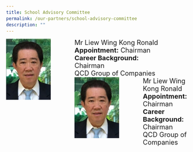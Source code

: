 ```yaml
---
title: School Advisory Committee
permalink: /our-partners/school-advisory-committee
description: ""
---
```

<div>
<div style="float: left">
<img src="/images/1%20(5).jpg" 
     style="width:65%">
</div>
<div>
<font size="+1">
Mr Liew Wing Kong Ronald <br>
	<strong>Appointment:</strong> Chairman <br>
	<strong>Career Background:</strong> <br>
Chairman <br>
	QCD Group of Companies </font>
</div>
</div>

<div>
<div style="float: left">
<img src="/images/1%20(5).jpg" 
     style="width:65%">
</div>
<div>
<font size="+1">
Mr Liew Wing Kong Ronald <br>
	<strong>Appointment:</strong> Chairman <br>
	<strong>Career Background:</strong> <br>
Chairman <br>
	QCD Group of Companies </font>
</div>
</div>